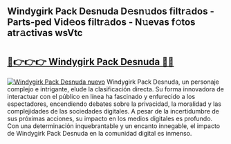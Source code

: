 ## Windygirk Pack Desnuda D𝚎sn𝚞dos filtr𝚊dos - Parts-ped Vid𝚎os filtr𝚊dos - N𝚞evas f𝚘tos atr𝚊ctivas wsVtc

# <h2><a href="http://mbbrj5l.tromn.icu/?c=Windygirk+Pack+Desnuda">🔗👉👉👉 Windygirk Pack Desnuda 🔗🔗</a></h2>

[![Windygirk Pack Desnuda nuevo](https://i.imgur.com/pEAQMta.gif)](http://mbbrj5l.tromn.icu/?c=Windygirk+Pack+Desnuda)
Windygirk Pack Desnuda, un personaje complejo e intrigante, elude la clasificación directa. Su forma innovadora de interactuar con el público en línea ha fascinado y enfurecido a los espectadores, encendiendo debates sobre la privacidad, la moralidad y las complejidades de las sociedades digitales. A pesar de la incertidumbre de sus próximas acciones, su impacto en los medios digitales es profundo. Con una determinación inquebrantable y un encanto innegable, el impacto de Windygirk Pack Desnuda en la comunidad digital es inmenso.
